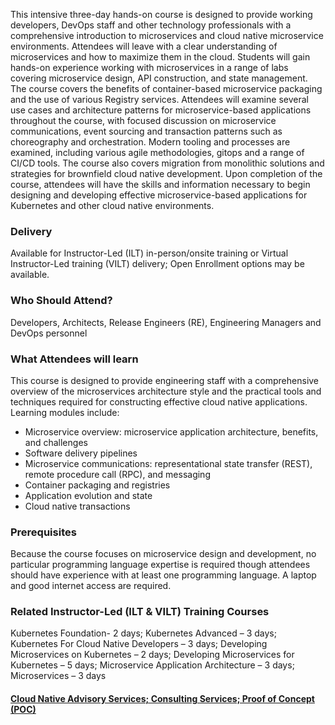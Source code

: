 <!-- Deploying Microservices for Cloud Native Environments -->

This intensive three-day hands-on course is designed to provide working developers, DevOps staff and other technology professionals with a comprehensive introduction to microservices and cloud native microservice environments. Attendees will leave with a clear understanding of microservices and how to maximize them in the cloud. Students will gain hands-on experience working with microservices in a range of labs covering microservice design, API construction, and state management. The course covers the benefits of container-based microservice packaging and the use of various Registry services. Attendees will examine several use cases and architecture patterns for microservice-based applications throughout the course, with focused discussion on microservice communications, event sourcing and transaction patterns such as choreography and orchestration. Modern tooling and processes are examined, including various agile methodologies, gitops and a range of CI/CD tools. The course also covers migration from monolithic solutions and strategies for brownfield cloud native development. Upon completion of the course, attendees will have the skills and information necessary to begin designing and developing effective microservice-based applications for Kubernetes and other cloud native environments.


### Delivery

Available for Instructor-Led (ILT) in-person/onsite training or Virtual Instructor-Led training (VILT) delivery; Open Enrollment options may be available.


### Who Should Attend?

Developers, Architects, Release Engineers (RE), Engineering Managers and DevOps personnel


### What Attendees will learn

This course is designed to provide engineering staff with a comprehensive overview of the microservices architecture style and the practical tools and techniques required for constructing effective cloud native applications. Learning modules include:

- Microservice overview: microservice application architecture, benefits, and challenges
- Software delivery pipelines
- Microservice communications: representational state transfer (REST), remote procedure call (RPC), and messaging
- Container packaging and registries
- Application evolution and state
- Cloud native transactions


### Prerequisites

Because the course focuses on microservice design and development, no particular programming language expertise is required though attendees should have experience with at least one programming language. A laptop and good internet access are required.


### Related  Instructor-Led (ILT & VILT) Training Courses

Kubernetes Foundation- 2 days; Kubernetes Advanced – 3 days; Kubernetes For Cloud Native Developers – 3 days; Developing Microservices on Kubernetes – 2 days; Developing Microservices for Kubernetes – 5 days; Microservice Application Architecture – 3 days; Microservices – 3 days


#### [Cloud Native Advisory Services; Consulting Services; Proof of Concept (POC)](https://rx-m.com/cloud-native-consulting/)
